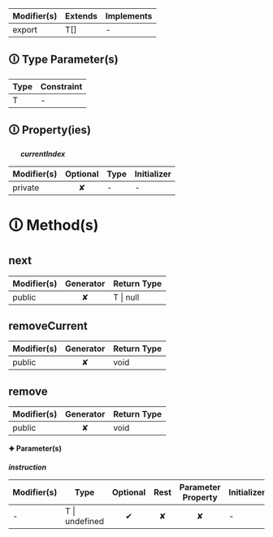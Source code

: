 | Modifier(s)                            | Extends                      | Implements                                    |
|----------------------------------------|------------------------------|-----------------------------------------------|
| export | T[] | - |

## &#128712; Type Parameter(s)

| Type | Constraint |
| ---- | ---------- |
| T    | -          |

## &#128712; Property(ies)

&nbsp;&nbsp;&nbsp;&nbsp;&nbsp; _**currentIndex**_

| Modifier(s)                               | Optional                           | Type                        | Initializer                       |
|-------------------------------------------|:----------------------------------:|-----------------------------|-----------------------------------|
| private | ✘ | - | - |

# &#128712; Method(s)

## next

| Modifier(s)                              | Generator                          | Return Type                       |
|------------------------------------------|:----------------------------------:|-----------------------------------|
| public | ✘ | T &#124; null |

## removeCurrent

| Modifier(s)                              | Generator                          | Return Type                       |
|------------------------------------------|:----------------------------------:|-----------------------------------|
| public | ✘ | void |

## remove

| Modifier(s)                              | Generator                          | Return Type                       |
|------------------------------------------|:----------------------------------:|-----------------------------------|
| public | ✘ | void |

**&#128966; Parameter(s)**

_**instruction**_

| Modifier(s)                              | Type                        | Optional                           | Rest                          | Parameter Property                          | Initializer                       |
|------------------------------------------|-----------------------------|:----------------------------------:|:-----------------------------:|:-------------------------------------------:|-----------------------------------|
| - | T &#124; undefined | ✔  | ✘ | ✘ | - |